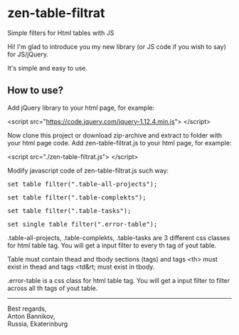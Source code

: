 # zen-table-filtrat
Simple filters for Html tables with JS

Hi! I'm glad to introduce you my new library (or JS code if you wish to say) for JS/jQuery.

It's simple and easy to use.

<h2>How to use?</h2>

Add jQuery library to your html page, for example:

&lt;script src="https://code.jquery.com/jquery-1.12.4.min.js"&gt; &lt;/script&gt;

Now clone this project or download zip-archive and extract to folder with your html page code.
Add zen-table-filtrat.js to your html page, for example:

&lt;script src="./zen-table-filtrat.js"&gt; &lt;/script&gt;

Modify javascript code of zen-table-filtrat.js such way:

<pre>set_table_filter(".table-all-projects");</pre>
<pre>set_table_filter(".table-complekts");</pre>
<pre>set_table_filter(".table-tasks");</pre>
<pre>set_single_table_filter(".error-table");</pre>

.table-all-projects, .table-complekts, .table-tasks are 3 different css classes for html table tag. You will get a input filter to every th tag of yout table.

Table must contain thead and tbody sections (tags) and tags &lt;th&gt; must exist in thead and tags &lt;td&rt; must exist in tbody. 

.error-table is a css class for html table tag. You will get a input filter to filter across all th tags of yout table.

---
Best regards,<br>
Anton Bannikov,<br>
Russia, Ekaterinburg
